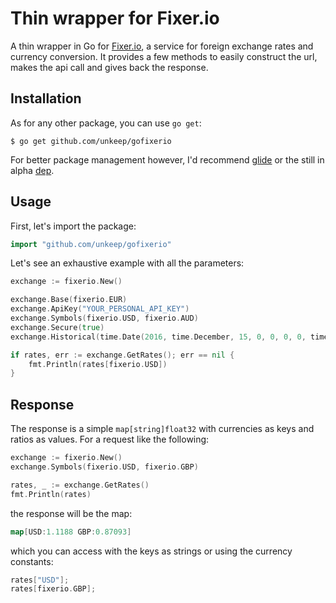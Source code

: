 # Thin wrapper for Fixer.io

A thin wrapper in Go for [Fixer.io](http://www.fixer.io), a service for foreign exchange rates and currency conversion. It provides a few methods to easily construct the url, makes the api call and gives back the response.

## Installation

As for any other package, you can use `go get`:

```
$ go get github.com/unkeep/gofixerio
```

For better package management however, I'd recommend [glide](https://github.com/Masterminds/glide) or the still in alpha [dep](https://github.com/golang/dep).

## Usage

First, let's import the package:

```go
import "github.com/unkeep/gofixerio"
```

Let's see an exhaustive example with all the parameters:

```go
exchange := fixerio.New()

exchange.Base(fixerio.EUR)
exchange.ApiKey("YOUR_PERSONAL_API_KEY")
exchange.Symbols(fixerio.USD, fixerio.AUD)
exchange.Secure(true)
exchange.Historical(time.Date(2016, time.December, 15, 0, 0, 0, 0, time.UTC))

if rates, err := exchange.GetRates(); err == nil {
    fmt.Println(rates[fixerio.USD])
}
```

## Response

The response is a simple `map[string]float32` with currencies as keys and ratios as values. For a request like the following:

```go
exchange := fixerio.New()
exchange.Symbols(fixerio.USD, fixerio.GBP)

rates, _ := exchange.GetRates()
fmt.Println(rates)
```

the response will be the map:

```go
map[USD:1.1188 GBP:0.87093]
```

which you can access with the keys as strings or using the currency constants:

```go
rates["USD"];
rates[fixerio.GBP];
```
